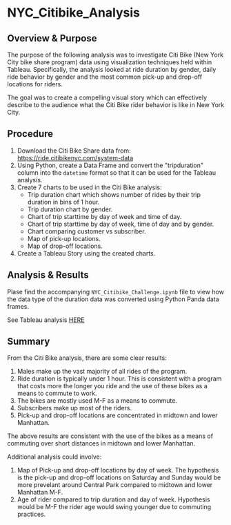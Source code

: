 # NYC_Citibike_Analysis

## Overview & Purpose
The purpose of the following analysis was to investigate Citi Bike (New York City bike share program) data using visualization techniques held within Tableau. Specifically, the analysis looked at ride duration by gender, daily ride behavior by gender and the most common pick-up and drop-off locations for riders.

The goal was to create a compelling visual story which can effectively describe to the audience what the Citi Bike rider behavior is like in New York City.

## Procedure
1) Download the Citi Bike Share data from: https://ride.citibikenyc.com/system-data
2) Using Python, create a Data Frame and convert the "tripduration" column into the ```datetime``` format so that it can be used for the Tableau analysis.
3) Create 7 charts to be used in the Citi Bike analysis:
    -  Trip duration chart which shows number of rides by their trip duration in bins of 1 hour.
    -  Trip duration chart by gender.
    -  Chart of trip starttime by day of week and time of day.
    -  Chart of trip starttime by day of week, time of day and by gender.
    -  Chart comparing customer vs subscriber.
    -  Map of pick-up locations.
    -  Map of drop-off locations.
 4) Create a Tableau Story using the created charts.

## Analysis & Results
Plase find the accompanying ```NYC_Citibike_Challenge.ipynb``` file to view how the data type of the duration data was converted using Python Panda data frames.

See Tableau analysis [HERE](https://public.tableau.com/app/profile/marc.corti/viz/GWCitiBikeChallenge/CitiBikeStory)

## Summary
From the Citi Bike analysis, there are some clear results:
1) Males make up the vast majority of all rides of the program.
2) Ride duration is typically under 1 hour. This is consistent with a program that costs more the longer you ride and the use of these bikes as a means to commute to work.
3) The bikes are mostly used M-F as a means to commute.
4) Subscribers make up most of the riders.
5) Pick-up and drop-off locations are concentrated in midtown and lower Manhattan.

The above results are consistent with the use of the bikes as a means of commuting over short distances in midtown and lower Manhattan.

Additional analysis could involve:
1) Map of Pick-up and drop-off locations by day of week. The hypothesis is the pick-up and drop-off locations on Saturday and Sunday would be more prevelant around Central Park compared to midtown and lower Manhattan M-F.
2) Age of rider compared to trip duration and day of week. Hypothesis would be M-F the rider age would swing younger due to commuting practices.
